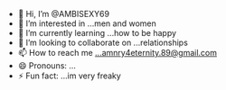 - 👋 Hi, I’m @AMBISEXY69
- 👀 I’m interested in ...men and women
- 🌱 I’m currently learning ...how to be happy
- 💞️ I’m looking to collaborate on ...relationships
- 📫 How to reach me ...amnry4eternity.89@gmail.com
- 😄 Pronouns: ...
- ⚡ Fun fact: ...im very freaky

<!---
AMBISEXY69/AMBISEXY69 is a ✨ special ✨ repository because its `README.md` (this file) appears on your GitHub profile.
You can click the Preview link to take a look at your changes.
--->
